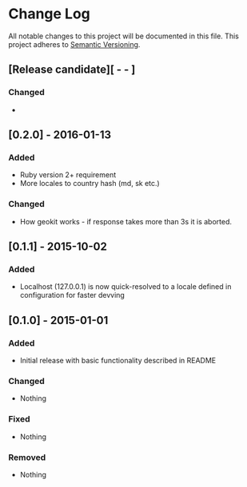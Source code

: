 # Change Log
All notable changes to this project will be documented in this file.
This project adheres to [Semantic Versioning](http://semver.org/).

## [Release candidate][ - - ]
### Changed
-

## [0.2.0] - 2016-01-13
### Added
* Ruby version 2+ requirement
* More locales to country hash (md, sk etc.)

### Changed  
* How geokit works - if response takes more than 3s it is aborted.

## [0.1.1] - 2015-10-02
### Added
* Localhost (127.0.0.1) is now quick-resolved to a locale defined in configuration for faster devving

## [0.1.0] - 2015-01-01  
### Added  
* Initial release with basic functionality described in README  

### Changed  
* Nothing

### Fixed
* Nothing

### Removed
* Nothing
